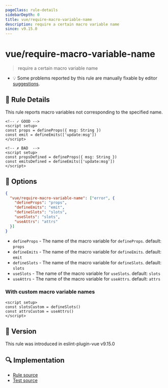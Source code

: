 ```yaml
---
pageClass: rule-details
sidebarDepth: 0
title: vue/require-macro-variable-name
description: require a certain macro variable name
since: v9.15.0
---
```


# vue/require-macro-variable-name

> require a certain macro variable name

- :bulb: Some problems reported by this rule are manually fixable by editor [suggestions](https://eslint.org/docs/developer-guide/working-with-rules#providing-suggestions).

## :book: Rule Details

This rule reports macro variables not corresponding to the specified name.

<eslint-code-block :rules="{'vue/require-macro-variable-name': ['error']}">

```vue
<!-- ✓ GOOD -->
<script setup>
const props = defineProps({ msg: String })
const emit = defineEmits(['update:msg'])
</script>
```

</eslint-code-block>

<eslint-code-block :rules="{'vue/require-macro-variable-name': ['error']}">

```vue
<!-- ✗ BAD  -->
<script setup>
const propsDefined = defineProps({ msg: String })
const emitsDefined = defineEmits(['update:msg'])
</script>
```

</eslint-code-block>

## :wrench: Options

```json
{
  "vue/require-macro-variable-name": ["error", {
    "defineProps": "props",
    "defineEmits": "emit",
    "defineSlots": "slots",
    "useSlots": "slots",
    "useAttrs": "attrs"
  }]
}
```

- `defineProps` - The name of the macro variable for `defineProps`. default: `props`
- `defineEmits` - The name of the macro variable for `defineEmits`. default: `emit`
- `defineSlots` - The name of the macro variable for `defineSlots`. default: `slots`
- `useSlots` - The name of the macro variable for `useSlots`. default: `slots`
- `useAttrs` - The name of the macro variable for `useAttrs`. default: `attrs`

### With custom macro variable names

<eslint-code-block :rules="{'vue/require-macro-variable-name': ['error', {
    'defineProps': 'propsCustom',
    'defineEmits': 'emitCustom',
    'defineSlots': 'slotsCustom',
    'useSlots': 'slotsCustom',
    'useAttrs': 'attrsCustom'
  }]}">

```vue
<script setup>
const slotsCustom = defineSlots()
const attrsCustom = useAttrs()
</script>
```

</eslint-code-block>

## :rocket: Version

This rule was introduced in eslint-plugin-vue v9.15.0

## :mag: Implementation

- [Rule source](https://github.com/vuejs/eslint-plugin-vue/blob/master/lib/rules/require-macro-variable-name.js)
- [Test source](https://github.com/vuejs/eslint-plugin-vue/blob/master/tests/lib/rules/require-macro-variable-name.js)

